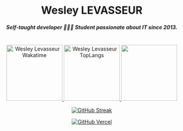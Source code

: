 # <section align="center"><strong>Wesley LEVASSEUR</strong></section>

##### <section align="center">Self-taught developer 👨🏻‍💻 Student passionate about IT since 2013.</section>
#

<div>
<section align="center">

  <a href="https://github.com/kanekireal">
    <img alt="Wesley Levasseur Wakatime" height="150em" src="https://github-readme-stats.vercel.app/api?username=kanekireal&include_all_commits=true&count_private=true&show_icons=true&theme=github_dark"/>
  </a>
  
  <a href="https://wakatime.com/@kanekireal">
    <img alt="Wesley Levasseur TopLangs" height="150em" src="https://github-readme-stats.vercel.app/api/top-langs/?username=kanekireal&langs_count=10&layout=compac&include_all_commits=true&count_private=true&show_icons=true&theme=github_dark"/>
  </a>
  
  <a href="https://wakatime.com/@kanekireal">
    <img height="150em" src="https://github-readme-stats.vercel.app/api/wakatime?username=kanekireal&layout=compact&include_all_commits=true&count_private=true&show_icons=true&theme=github_dark"/>
    </a>

</section>

<section align="center">

[![GitHub Streak](https://github-readme-streak-stats.herokuapp.com?user=kanekireal&theme=github-dark-blue&hide_border=true&date_format=n%2Fj%5B%2FY%5D&border=DDDDDD)](https://git.io/streak-stats)

</section>

<section align="center">

[![GitHub Vercel](https://github-profile-trophy.vercel.app/?username=kanekireal&theme=darkhub)](https://github-profile-trophy.vercel.app)

</section>
</div>
